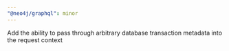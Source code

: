 ```yaml
---
"@neo4j/graphql": minor
---
```


Add the ability to pass through arbitrary database transaction metadata into the request context
